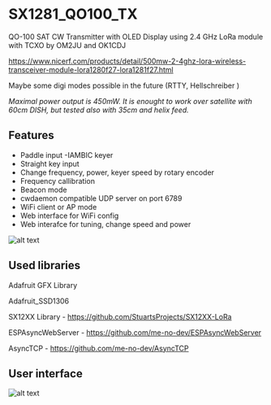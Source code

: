 # SX1281_QO100_TX
QO-100 SAT CW Transmitter with OLED Display using 2.4 GHz LoRa module with TCXO by OM2JU and OK1CDJ

https://www.nicerf.com/products/detail/500mw-2-4ghz-lora-wireless-transceiver-module-lora1280f27-lora1281f27.html

Maybe some digi modes possible in the future (RTTY,  Hellschreiber )

*Maximal power output is 450mW. It is enought to work over satellite with 60cm DISH, but tested also with 35cm and helix feed.*

## Features
- Paddle input -IAMBIC keyer
- Straight key input
- Change frequency, power, keyer speed by rotary encoder
- Frequency callibration
- Beacon mode
- cwdaemon compatible UDP server on port 6789
- WiFi client or AP mode
- Web interface for WiFi config
- Web interafce for tuning, change speed and power

![alt text](https://raw.githubusercontent.com/ok1cdj/SX1281_QO100_TX/main/img/QO100-tx-purple.png)


## Used libraries
Adafruit GFX Library

Adafruit_SSD1306

SX12XX Library - https://github.com/StuartsProjects/SX12XX-LoRa

ESPAsyncWebServer - https://github.com/me-no-dev/ESPAsyncWebServer

AsyncTCP - https://github.com/me-no-dev/AsyncTCP

## User interface
![alt text](https://raw.githubusercontent.com/ok1cdj/SX1281_QO100_TX/main/img/QO100-tx.png)

